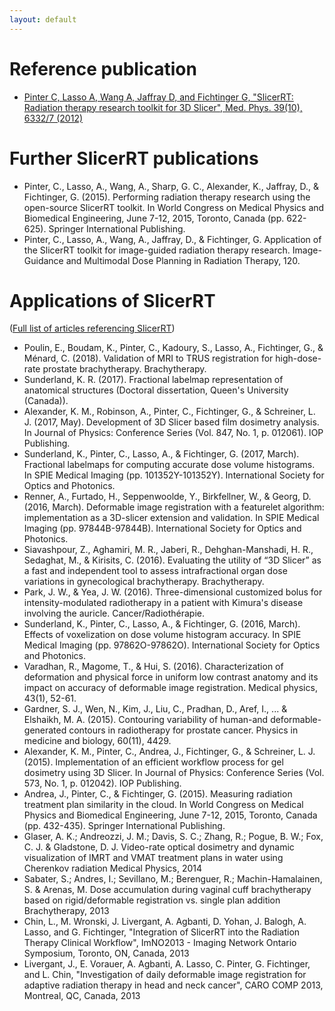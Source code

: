 ```yaml
---
layout: default
---
```

# Reference publication
*   [Pinter C, Lasso A, Wang A, Jaffray D, and Fichtinger G, "SlicerRT: Radiation therapy research toolkit for 3D Slicer", Med. Phys. 39(10), 6332/7 (2012)](https://dx.doi.org/http://dx.doi.org/10.1118/1.4754659)

# Further SlicerRT publications
* Pinter, C., Lasso, A., Wang, A., Sharp, G. C., Alexander, K., Jaffray, D., & Fichtinger, G. (2015). Performing radiation therapy research using the open-source SlicerRT toolkit. In World Congress on Medical Physics and Biomedical Engineering, June 7-12, 2015, Toronto, Canada (pp. 622-625). Springer International Publishing.
* Pinter, C., Lasso, A., Wang, A., Jaffray, D., & Fichtinger, G. Application of the SlicerRT toolkit for image-guided radiation therapy research. Image-Guidance and Multimodal Dose Planning in Radiation Therapy, 120.

# Applications of SlicerRT
([Full list of articles referencing SlicerRT](https://scholar.google.ca/scholar?oi=bibs&hl=en&cites=983837184278692696))

* Poulin, E., Boudam, K., Pinter, C., Kadoury, S., Lasso, A., Fichtinger, G., & Ménard, C. (2018). Validation of MRI to TRUS registration for high-dose-rate prostate brachytherapy. Brachytherapy.
* Sunderland, K. R. (2017). Fractional labelmap representation of anatomical structures (Doctoral dissertation, Queen's University (Canada)).
* Alexander, K. M., Robinson, A., Pinter, C., Fichtinger, G., & Schreiner, L. J. (2017, May). Development of 3D Slicer based film dosimetry analysis. In Journal of Physics: Conference Series (Vol. 847, No. 1, p. 012061). IOP Publishing.
* Sunderland, K., Pinter, C., Lasso, A., & Fichtinger, G. (2017, March). Fractional labelmaps for computing accurate dose volume histograms. In SPIE Medical Imaging (pp. 101352Y-101352Y). International Society for Optics and Photonics.
* Renner, A., Furtado, H., Seppenwoolde, Y., Birkfellner, W., & Georg, D. (2016, March). Deformable image registration with a featurelet algorithm: implementation as a 3D-slicer extension and validation. In SPIE Medical Imaging (pp. 97844B-97844B). International Society for Optics and Photonics.
* Siavashpour, Z., Aghamiri, M. R., Jaberi, R., Dehghan-Manshadi, H. R., Sedaghat, M., & Kirisits, C. (2016). Evaluating the utility of “3D Slicer” as a fast and independent tool to assess intrafractional organ dose variations in gynecological brachytherapy. Brachytherapy.
* Park, J. W., & Yea, J. W. (2016). Three-dimensional customized bolus for intensity-modulated radiotherapy in a patient with Kimura's disease involving the auricle. Cancer/Radiothérapie.
* Sunderland, K., Pinter, C., Lasso, A., & Fichtinger, G. (2016, March). Effects of voxelization on dose volume histogram accuracy. In SPIE Medical Imaging (pp. 97862O-97862O). International Society for Optics and Photonics.
* Varadhan, R., Magome, T., & Hui, S. (2016). Characterization of deformation and physical force in uniform low contrast anatomy and its impact on accuracy of deformable image registration. Medical physics, 43(1), 52-61.
* Gardner, S. J., Wen, N., Kim, J., Liu, C., Pradhan, D., Aref, I., ... & Elshaikh, M. A. (2015). Contouring variability of human-and deformable-generated contours in radiotherapy for prostate cancer. Physics in medicine and biology, 60(11), 4429.
* Alexander, K. M., Pinter, C., Andrea, J., Fichtinger, G., & Schreiner, L. J. (2015). Implementation of an efficient workflow process for gel dosimetry using 3D Slicer. In Journal of Physics: Conference Series (Vol. 573, No. 1, p. 012042). IOP Publishing.
* Andrea, J., Pinter, C., & Fichtinger, G. (2015). Measuring radiation treatment plan similarity in the cloud. In World Congress on Medical Physics and Biomedical Engineering, June 7-12, 2015, Toronto, Canada (pp. 432-435). Springer International Publishing.
* Glaser, A. K.; Andreozzi, J. M.; Davis, S. C.; Zhang, R.; Pogue, B. W.; Fox, C. J. & Gladstone, D. J. Video-rate optical dosimetry and dynamic visualization of IMRT and VMAT treatment plans in water using Cherenkov radiation Medical Physics, 2014
* Sabater, S.; Andres, I.; Sevillano, M.; Berenguer, R.; Machin-Hamalainen, S. & Arenas, M. Dose accumulation during vaginal cuff brachytherapy based on rigid/deformable registration vs. single plan addition Brachytherapy, 2013
* Chin, L., M. Wronski, J. Livergant, A. Agbanti, D. Yohan, J. Balogh, A. Lasso, and G. Fichtinger, "Integration of SlicerRT into the Radiation Therapy Clinical Workflow", ImNO2013 - Imaging Network Ontario Symposium, Toronto, ON, Canada, 2013
* Livergant, J., E. Vorauer, A. Agbanti, A. Lasso, C. Pinter, G. Fichtinger, and L. Chin, "Investigation of daily deformable image registration for adaptive radiation therapy in head and neck cancer", CARO COMP 2013, Montreal, QC, Canada, 2013
